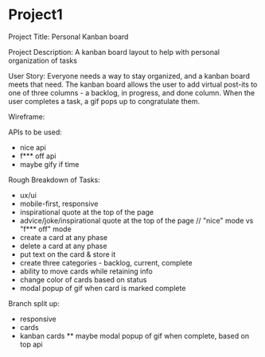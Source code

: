 # Project1
Project Title: Personal Kanban board 

Project Description: A kanban board layout to help with personal organization of tasks

User Story: Everyone needs a way to stay organized, and a kanban board meets that need. The kanban board allows the user to add virtual post-its to one of three columns - a backlog, in progress, and done column. When the user completes a task, a gif pops up to congratulate them. 

Wireframe:

APIs to be used:
- nice api
- f*** off api
- maybe gify if time

Rough Breakdown of Tasks:
- ux/ui
- mobile-first, responsive
- inspirational quote at the top of the page
- advice/joke/inspirational quote at the top of the page // "nice" mode vs "f*** off" mode
- create a card at any phase
- delete a card at any phase
- put text on the card & store it
- create three categories - backlog, current, complete
- ability to move cards while retaining info
- change color of cards based on status
- modal popup of gif when card is marked complete

Branch split up:
- responsive
- cards
- kanban cards
** maybe modal popup of gif when complete, based on top api

